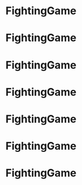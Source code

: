 # FightingGame
# FightingGame
# FightingGame
# FightingGame
# FightingGame
# FightingGame
# FightingGame
